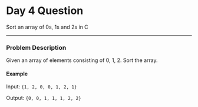 # Day 4 Question

Sort an array of 0s, 1s and 2s in C

---

### Problem Description

Given an array of elements consisting of 0, 1, 2. Sort the array.

#### Example

Input: `{1, 2, 0, 0, 1, 2, 1}`

Output: `{0, 0, 1, 1, 1, 2, 2}`
